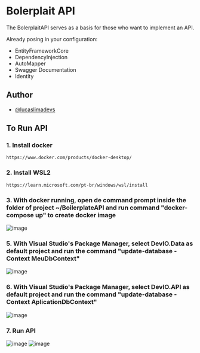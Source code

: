 
# Bolerplait API

The BolerplaitAPI serves as a basis for those who want to implement an API.

Already posing in your configuration:

- EntityFrameworkCore
- DependencyInjection
- AutoMapper
- Swagger Documentation
- Identity

## Author

- [@lucaslimadevs](https://www.github.com/lucaslimadevs)

## To Run API

### 1. Install docker 

	https://www.docker.com/products/docker-desktop/
		
### 2. Install WSL2

	https://learn.microsoft.com/pt-br/windows/wsl/install 

### 3. With docker running, open de command prompt inside the folder of project ~/BoilerplateAPI and run command "docker-compose up" to create docker image    
    
![image](https://user-images.githubusercontent.com/117870158/212800438-075df690-50bb-4e27-89da-b1a68cb00331.png)

### 5. With Visual Studio's Package Manager, select DevIO.Data as default project and run the command "update-database -Context MeuDbContext"

![image](https://user-images.githubusercontent.com/117870158/212800750-49913293-18cd-42e0-981c-8e8fa041b543.png)
 
### 6. With Visual Studio's Package Manager, select DevIO.API as default project and run the command "update-database -Context AplicationDbContext"

![image](https://user-images.githubusercontent.com/117870158/212801071-6698f307-1eda-4194-aa22-2fa5a26f92fa.png)

### 7. Run API

![image](https://user-images.githubusercontent.com/117870158/212801120-383b8e17-104e-45c4-b40c-264f73b4bc34.png)
![image](https://user-images.githubusercontent.com/117870158/211464317-c2d4ded5-3a5c-4e16-a722-99f2eba76926.png)

